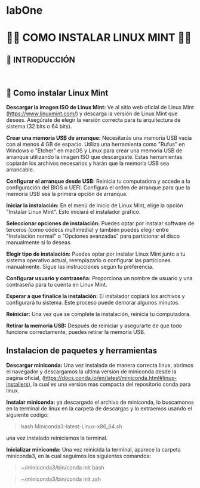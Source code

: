 # labOne

# **🧑‍💻 COMO INSTALAR LINUX MINT 👩‍💻**

## **📌 INTRODUCCIÓN**

</br >

## **📖 Como instalar Linux Mint**

**Descargar la imagen ISO de Linux Mint:** Ve al sitio web oficial de Linux Mint (https://www.linuxmint.com/) y descarga la versión de Linux Mint que desees. Asegúrate de elegir la versión correcta para tu arquitectura de sistema (32 bits o 64 bits).


**Crear una memoria USB de arranque:** Necesitarás una memoria USB vacía con al menos 4 GB de espacio. Utiliza una herramienta como "Rufus" en Windows o "Etcher" en macOS y Linux para crear una memoria USB de arranque utilizando la imagen ISO que descargaste. Estas herramientas copiarán los archivos necesarios y harán que la memoria USB sea arrancable.


**Configurar el arranque desde USB:** Reinicia tu computadora y accede a la configuración del BIOS o UEFI. Configura el orden de arranque para que la memoria USB sea la primera opción de arranque.


**Iniciar la instalación:**  En el menú de inicio de Linux Mint, elige la opción "Instalar Linux Mint". Esto iniciará el instalador gráfico.

**Seleccionar opciones de instalación:** Puedes optar por instalar software de terceros (como códecs multimedia) y también puedes elegir entre "Instalación normal" o "Opciones avanzadas" para particionar el disco manualmente si lo deseas.

**Elegir tipo de instalación:** Puedes optar por instalar Linux Mint junto a tu sistema operativo actual, reemplazarlo o configurar las particiones manualmente. Sigue las instrucciones según tu preferencia.

**Configurar usuario y contraseña:** Proporciona un nombre de usuario y una contraseña para tu cuenta en Linux Mint.

**Esperar a que finalice la instalación:** El instalador copiará los archivos y configurará tu sistema. Este proceso puede demorar algunos minutos.

**Reiniciar:** Una vez que se complete la instalación, reinicia tu computadora.

**Retirar la memoria USB:** Después de reiniciar y asegurarte de que todo funcione correctamente, puedes retirar la memoria USB.

## **Instalacion de paquetes y herramientas**

**Descargar miniconda:** Una vez instalada de manera correcta linux, abrimos el navegador y descargamos la ultima version de miniconda desde la pagina oficial, (https://docs.conda.io/en/latest/miniconda.html#linux-installers), la cual es una version mas compacta del repositorio conda para linux.

**Instalar miniconda:** ya descargado el archivo de miniconda, lo buscamonos en la terminal de linux en la carpeta de descargas y lo extraemos usando el siguiente codigo:

> bash Miniconda3-latest-Linux-x86_64.sh

una vez instalado reiniciamos la terminal.

**Inicializar miniconda:** Una vez reinicida la terminal, aparece la carpeta miniconda3, en la cual seguimos los siguientes comandos:

> ~/miniconda3/bin/conda init bash

> ~/miniconda3/bin/conda init zsh





